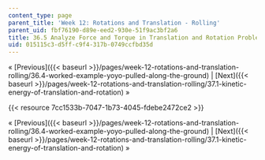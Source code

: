 ```yaml
---
content_type: page
parent_title: 'Week 12: Rotations and Translation - Rolling'
parent_uid: fbf76190-d89e-eed2-930e-51f9ac3bf2a6
title: 36.5 Analyze Force and Torque in Translation and Rotation Problems
uid: 015115c3-d5ff-c9f4-317b-0749ccfbd35d
---
```


« [Previous]({{< baseurl >}}/pages/week-12-rotations-and-translation-rolling/36.4-worked-example-yoyo-pulled-along-the-ground) | [Next]({{< baseurl >}}/pages/week-12-rotations-and-translation-rolling/37.1-kinetic-energy-of-translation-and-rotation) »

{{< resource 7cc1533b-7047-1b73-4045-fdebe2472ce2 >}}

« [Previous]({{< baseurl >}}/pages/week-12-rotations-and-translation-rolling/36.4-worked-example-yoyo-pulled-along-the-ground) | [Next]({{< baseurl >}}/pages/week-12-rotations-and-translation-rolling/37.1-kinetic-energy-of-translation-and-rotation) »